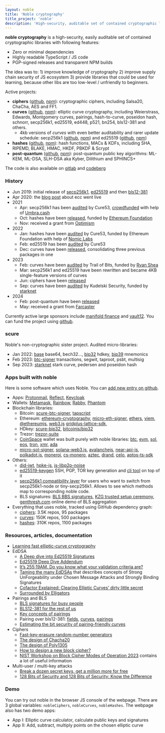 ```yaml
---
layout: noble
title: 'Noble cryptography'
title_project: 'noble'
description: 'High-security, auditable set of contained cryptographic libraries and tools'
---
```


**noble cryptography** is a high-security, easily auditable set of contained cryptographic libraries with following features:

- Zero or minimal dependencies
- Highly readable TypeScript / JS code
- PGP-signed releases and transparent NPM builds

The idea was to: 1) improve knowledge of cryptography 2) improve supply chain security of JS ecosystem 3) provide libraries that could be used for learning, because other libs are too low-level / unfriendly to beginners.

Active projects:

- **ciphers** ([github](https://github.com/paulmillr/noble-ciphers), [npm](https://www.npmjs.com/package/@noble/ciphers)): cryptographic ciphers, including Salsa20, ChaCha, AES and FF1.
- **curves** ([github](https://github.com/paulmillr/noble-curves), [npm](https://www.npmjs.com/package/@noble/curves)): elliptic curve cryptography, including Weierstrass, Edwards, Montgomery curves, pairings, hash-to-curve, poseidon hash, schnorr, secp256k1, ed25519, ed448, p521, bn254, bls12-381 and others.
  - 4kb versions of _curves_ with even better auditability and rarer update schedule: secp256k1 ([github](https://github.com/paulmillr/noble-secp256k1), [npm](https://www.npmjs.com/package/@noble/secp256k1)) and ed25519 ([github](https://github.com/paulmillr/noble-ed25519), [npm](https://www.npmjs.com/package/@noble/ed25519))
- **hashes** ([github](https://github.com/paulmillr/noble-hashes), [npm](https://www.npmjs.com/package/@noble/hashes)): hash functions, MACs & KDFs, including SHA, RIPEMD, BLAKE, HMAC, HKDF, PBKDF & Scrypt
- **post-quantum** ([github](https://github.com/paulmillr/noble-post-quantum), [npm](https://www.npmjs.com/package/@noble/post-quantum)): post-quantum public key algorithms: ML-KEM, ML-DSA, SLH-DSA aka Kyber, Dilithium and SPHINCS+

The code is also available on [gitlab](https://gitlab.com/paulmillr/backup) and [codeberg](https://codeberg.org/paulmillr)

### History

- Jun 2019: initial release of [secp256k1](https://github.com/paulmillr/noble-secp256k1/commit/d544593d752a3101414eb1b3c3bee0c0fec349db), [ed25519](https://github.com/paulmillr/noble-ed25519/commit/36ded8a5dcc83ed171d05bb1c66ba7791b2299eb) and then [bls12-381](https://github.com/paulmillr/noble-bls12-381/commit/d25ed4d8f1e91fc7a9858ac81c8cb52179f29ee0)
- Apr 2020: the [blog post](/posts/noble-secp256k1-fast-ecc/) about ecc went live
- 2021
  - Apr: secp256k1 has been [audited](https://cure53.de/pentest-report_noble-lib.pdf) by Cure53, [crowdfunded](https://gitcoin.co/grants/2451/audit-of-noble-secp256k1-cryptographic-library) with help of [Umbra.cash](https://umbra.cash)
  - Oct: hashes have been [released](https://github.com/paulmillr/noble-hashes/commit/54dfdfd9fc209814effbcbf20819336736be9273), funded by [Ethereum Foundation](https://ethereum.org/en/)
  - Nov: received a grant from [Optimism](https://www.optimism.io)
- 2022
  - Jan: hashes have been [audited](https://cure53.de/pentest-report_hashing-libs.pdf) by Cure53, funded by Ethereum Foundation with help of [Nomic Labs](https://nomiclabs.io)
  - Feb: ed25519 has been [audited](https://cure53.de/pentest-report_ed25519.pdf) by Cure53
  - Dec: curves have been [released](https://github.com/paulmillr/noble-curves/commit/a20a357225b2359534644663f11a70f19653fae9), consolidating three previous packages in one
- 2023
  - Feb: curves have been [audited](https://github.com/trailofbits/publications/blob/master/reviews/2023-01-ryanshea-noblecurveslibrary-securityreview.pdf) by Trail of Bits, funded by [Ryan Shea](https://www.shea.io)
  - Mar: secp256k1 and ed25519 have been rewritten and became 4KB single-feature versions of curves
  - Jun: ciphers have been [released](https://github.com/paulmillr/noble-ciphers/commit/f0e21ed3496a0d6082027effbc54d2e7f4db2027)
  - Sep: curves have been [audited](https://github.com/paulmillr/noble-curves/blob/main/audit/2023-09-kudelski-audit-starknet.pdf) by Kudelski Security, funded by [starknet](https://www.starknet.io/en)
- 2024
  - Feb: post-quantum have been [released](https://github.com/paulmillr/noble-post-quantum/commit/2834e5c3409f70309edf9c30b2c4206cd449cd8e)
  - May: received a grant from [Farcaster](https://www.farcaster.xyz)

Currently active large sponsors include [manifold finance](https://manifoldfinance.com/
) and [vault12](https://vault12.com). You can
fund the project using [github](https://github.com/sponsors/paulmillr).

### scure

Noble's non-cryptographic sister project. Audited micro-libraries:

- Jan 2022: [base](https://github.com/paulmillr/scure-base) base64, bech32..., [bip32](https://github.com/paulmillr/scure-bip32) hdkey, [bip39](https://github.com/paulmillr/scure-bip39) mnemonics
- Feb 2023: [btc-signer](https://github.com/paulmillr/scure-btc-signer) transactions, segwit, taproot, psbt, multisig
- Sep 2023: [starknet](https://github.com/paulmillr/scure-starknet) stark curve, pedersen and poseidon hash

### Apps built with noble

Here is some software which uses Noble. You can [add new entry on github](https://github.com/paulmillr/noble-curves/discussions/90).

- Apps: [Protonmail](https://github.com/ProtonMail/WebClients), [Reflect](https://reflect.app),
  [Keycloak](https://github.com/keycloak/keycloak/blob/5af30011225bf4fecec9d75f58ad35a4ea2c7211/js/libs/keycloak-js/package.json#L81)
- Wallets: [Metamask](https://github.com/MetaMask/eth-sig-util), [Rainbow](https://github.com/rainbow-me/browser-extension), [Rabby](https://github.com/RabbyHub/Rabby), [Phantom](https://phantom.app)
- Blockchain libraries:
  - Bitcoin: [scure-btc-signer](https://github.com/paulmillr/scure-btc-signer), [tapscript](https://github.com/cmdruid/tapscript)
  - Ethereum: [ethereum-cryptography](https://github.com/ethereum/js-ethereum-cryptography), [micro-eth-signer](https://github.com/paulmillr/micro-eth-signer), [ethers](https://github.com/ethers-io/ethers.js), [viem](https://viem.sh), [@ethereumjs](https://github.com/ethereumjs/ethereumjs-monorepo), [web3.js](https://github.com/web3/web3.js) [gridplus-lattice-sdk](https://github.com/GridPlus/lattice-eth2-utils),
  - HDkey: [scure-bip32](https://github.com/paulmillr/scure-bip32), [bitcoinjs/bip32](https://github.com/bitcoinjs/bip32)
  - Trezor: [trezor-suite](https://github.com/trezor/trezor-suite/blob/f420619d60b3a88731865a3964857f6ba614ff6a/packages/connect/package.json#L53)
  - [CoinSpace](https://github.com/CoinSpace/CoinSpace) wallet was built purely with noble libraries: [btc](https://github.com/CoinSpace/cs-bitcoin-wallet), [evm](https://github.com/CoinSpace/cs-evm-wallet), [sol](https://github.com/CoinSpace/cs-solana-wallet),
  [eos](https://github.com/CoinSpace/cs-eos-wallet),
  [tron](https://github.com/CoinSpace/cs-tron-wallet),
  [xmr](https://github.com/CoinSpace/cs-monero-wallet),
  [ada](https://github.com/CoinSpace/cs-cardano-wallet)
  - [micro-sol-signer](https://github.com/paulmillr/micro-sol-signer), [solana-web3.js](https://github.com/solana-labs/solana-web3.js), [avalanchejs](https://github.com/ava-labs/avalanchejs),  [near-api-js](https://github.com/near/near-api-js/blob/7c9142fed5a0ca10a710bd519f7d3543bd2a5a95/packages/crypto/package.json#L23), [polkadot.js](https://github.com/polkadot-js/common), [moneroj](https://github.com/beritani/moneroj), [cs-monero](https://github.com/CoinSpace/cs-monero-wallet),
  [aztec](https://github.com/AztecProtocol/aztec-packages), [drand](https://github.com/drand/drand-client),
    [celo](https://github.com/celo-org/developer-tooling/blob/38b26316d615e836e21bbfe2f44853f7e8220e03/packages/sdk/cryptographic-utils/package.json#L28),
    [aptos-ts-sdk](https://github.com/aptos-labs/aptos-ts-sdk/blob/62de7f532feaa653556846eea6b66e33f7dc29d6/package.json#L53)
- Others:
  - [did-jwt](https://github.com/decentralized-identity/did-jwt), [hpke-js](https://github.com/dajiaji/hpke-js), [js-libp2p-noise](https://github.com/ChainSafe/js-libp2p-noise)
  - [ed25519-keygen](https://github.com/paulmillr/ed25519-keygen) SSH, PGP, TOR key generation and [cli tool](https://news.ycombinator.com/item?id=39684380) on top of it
  - [secp256k1 compatibility layer](https://github.com/ethereum/js-ethereum-cryptography/blob/2.0.0/src/secp256k1-compat.ts) for users who want to switch from secp256k1-node or tiny-secp256k1\. Allows to see which methods map to corresponding noble code.
  - BLS signatures: [BLS BBS signatures](https://github.com/Wind4Greg/BBS-Draft-Checks), [KZG trusted setup ceremony](https://github.com/dsrvlabs/czg-keremony), [genthresh.com](https://genthresh.com/) online demo of BLS aggregation
- Everything that uses noble, tracked using GitHub dependency graph:
  - [ciphers](https://github.com/paulmillr/noble-ciphers/network/dependents): 3.5K repos, 95 packages
  - [curves](https://github.com/paulmillr/noble-curves/network/dependents): 150K repos, 500 packages
  - [hashes](https://github.com/paulmillr/noble-hashes/network/dependents): 310K repos, 1100 packages

### Resources, articles, documentation

- [Learning fast elliptic-curve cryptography](/posts/noble-secp256k1-fast-ecc/)
- EdDSA
  - [A Deep dive into Ed25519 Signatures](https://cendyne.dev/posts/2022-03-06-ed25519-signatures.html)
  - [Ed25519 Deep Dive Addendum](https://cendyne.dev/posts/2022-09-11-ed25519-deep-dive-addendum.html)
  - [It’s 255:19AM. Do you know what your validation criteria are?](https://hdevalence.ca/blog/2020-10-04-its-25519am)
  - [Taming the many EdDSAs](https://csrc.nist.gov/csrc/media/Presentations/2023/crclub-2023-03-08/images-media/20230308-crypto-club-slides--taming-the-many-EdDSAs.pdf) that describes concepts of Strong UnForgeability under Chosen Message Attacks and Strongly Binding Signatures
  - [Cofactor Explained: Clearing Elliptic Curves’ dirty little secret](https://loup-vaillant.fr/tutorials/cofactor)
  - [Surrounded by Elligators](https://loup-vaillant.fr/articles/implementing-elligator)
- Pairings and BLS
  - [BLS signatures for busy people](https://gist.github.com/paulmillr/18b802ad219b1aee34d773d08ec26ca2)
  - [BLS12-381 for the rest of us](https://hackmd.io/@benjaminion/bls12-381)
  - [Key concepts of pairings](https://medium.com/@alonmuroch_65570/bls-signatures-part-2-key-concepts-of-pairings-27a8a9533d0c)
  - Pairing over bls12-381: [fields](https://research.nccgroup.com/2020/07/06/pairing-over-bls12-381-part-1-fields/), [curves](https://research.nccgroup.com/2020/07/13/pairing-over-bls12-381-part-2-curves/), [pairings](https://research.nccgroup.com/2020/08/13/pairing-over-bls12-381-part-3-pairing/)
  - [Estimating the bit security of pairing-friendly curves](https://research.nccgroup.com/2022/02/03/estimating-the-bit-security-of-pairing-friendly-curves/)
- Ciphers
  - [Fast-key-erasure random-number generators](https://blog.cr.yp.to/20170723-random.html)
  - [The design of Chacha20](https://loup-vaillant.fr/tutorials/chacha20-design)
  - [The design of Poly1305](https://loup-vaillant.fr/tutorials/poly1305-design)
  - [How to design a new block cipher?](https://crypto.stackexchange.com/a/39792/71535)
  - [NIST Workshop on Block Cipher Modes of Operation 2023](https://csrc.nist.gov/Events/2023/third-workshop-on-block-cipher-modes-of-operation) contains a lot of useful information
- Multi-user / multi-key attacks
  - [Break a dozen secret keys, get a million more for free](https://blog.cr.yp.to/20151120-batchattacks.html)
  - [128 Bits of Security and 128 Bits of Security: Know the Difference](https://loup-vaillant.fr/tutorials/128-bits-of-security)

### Demo

You can try out noble in the browser JS console of the webpage. There are 3 global variables: `nobleCiphers`, `nobleCurves`, `nobleHashes`. The webpage also has two demo apps:

- App I: Elliptic curve calculator, calculate public keys and signatures
- App II: Add, subtract, multiply points on the chosen elliptic curve
